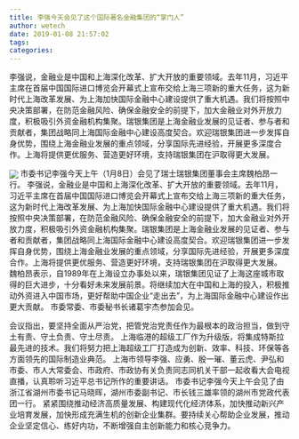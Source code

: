 ```yaml
---
title: 李强今天会见了这个国际著名金融集团的“掌门人”
author: wetech
date: 2019-01-08 21:57:02
tags: 
categories: 
---
```

李强说，金融业是中国和上海深化改革、扩大开放的重要领域。去年11月，习近平主席在首届中国国际进口博览会开幕式上宣布交给上海三项新的重大任务，这为新时代上海改革发展、为上海加快国际金融中心建设提供了重大机遇。我们将按照中央决策部署，在防范金融风险、确保金融安全的前提下，加大金融业对外开放力度，积极吸引外资金融机构集聚。瑞银集团是上海金融业发展的见证者、参与者和贡献者，集团战略同上海国际金融中心建设高度契合。欢迎瑞银集团进一步发挥自身优势，围绕上海金融业发展的重点领域，分享国际先进经验，开展更多深度合作。上海将提供更优服务、营造更好环境，支持瑞银集团在沪取得更大发展。
<!-- more -->
<img align="center" border="0" src="https://imgcdn.yicai.com/uppics/images/2019/01/f82b3a5db2761f164aa7b0efe2a4d447.jpg" />
市委书记李强今天上午（1月8日）会见了瑞士瑞银集团董事会主席魏柏昂一行。
李强说，金融业是中国和上海深化改革、扩大开放的重要领域。去年11月，习近平主席在首届中国国际进口博览会开幕式上宣布交给上海三项新的重大任务，这为新时代上海改革发展、为上海加快国际金融中心建设提供了重大机遇。我们将按照中央决策部署，在防范金融风险、确保金融安全的前提下，加大金融业对外开放力度，积极吸引外资金融机构集聚。瑞银集团是上海金融业发展的见证者、参与者和贡献者，集团战略同上海国际金融中心建设高度契合。欢迎瑞银集团进一步发挥自身优势，围绕上海金融业发展的重点领域，分享国际先进经验，开展更多深度合作。上海将提供更优服务、营造更好环境，支持瑞银集团在沪取得更大发展。
魏柏昂表示，自1989年在上海设立办事处以来，瑞银集团见证了上海这座城市取得的巨大进步，十分看好未来发展前景。将继续加大在中国和上海的投入，积极推动外资进入中国市场，更好帮助中国企业“走出去”，为上海国际金融中心建设作出更大贡献。
市委常委、市委秘书长诸葛宇杰参加会见。
 
 
会议指出，要坚持全面从严治党，把管党治党责任作为最根本的政治担当，做到守土有责、守土负责、守土尽责。
上海临港的超级工厂作为升级版，将集成特斯拉最先进的技术。我们将努力把上海超级工厂打造成为创新、效率、科技、环保等各方面领先的国际制造业典范。
上海市领导李强、应勇、殷一璀、董云虎、尹弘和市委、市人大常委会、市政府、市政协有关负责同志同机关干部一起收看大会电视直播，认真聆听习近平总书记所作的重要讲话。
市委书记李强今天上午会见了由浙江省湖州市委书记马晓晖，湖州市委副书记、市长钱三雄率领的湖州市党政代表团一行。
紧紧围绕推动经济高质量发展、构建现代化经济体系，加快推动新兴产业培育发展，加快形成充满生机的创新企业集群。要持续关心帮助企业发展，推动企业坚定信心、练好内功，不断增强自主创新能力和核心竞争力。

